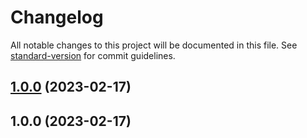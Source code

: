 # Changelog

All notable changes to this project will be documented in this file. See [standard-version](https://github.com/conventional-changelog/standard-version) for commit guidelines.

## [1.0.0](https://github.com/OperationMonkey/common-core-js/compare/tsconfig-core/v1.0.0...tsconfig-core/v1.0.0) (2023-02-17)

## 1.0.0 (2023-02-17)
